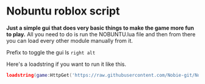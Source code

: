 # Nobuntu roblox script

**Just a simple gui that does very basic things to make the game more fun to play.**
All you need to do is run the NOBUNTU.lua file and then from there you can load every other module manually from it.

Prefix to toggle the gui ls `right alt`


Here's a loadstring if you want to run it like this.
```lua
loadstring(game:HttpGet('https://raw.githubusercontent.com/Nobie-git/Nobuntu/main/NOBUNTU.lua'))()
```
